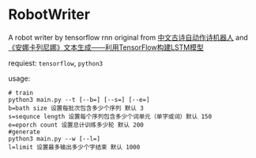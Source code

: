 # RobotWriter
A robot writer by tensorflow rnn
original from [中文古诗自动作诗机器人](https://github.com/jinfagang/tensorflow_poems) and [《安娜卡列尼娜》文本生成——利用TensorFlow构建LSTM模型](https://github.com/NELSONZHAO/zhihu/tree/master/anna_lstm)

requiest: `tensorflow`, `python3`

usage: 

	# train
	python3 main.py --t [--b=] [--s=] [--e=]
	b=bath size 设置每批次包含多少个序列 默认 3
	s=sequnce length 设置每个序列包含多少个词单元（单字或词）默认 150
	e=eporch count 设置总计训练多少轮 默认 200
	#generate
	python3 main.py --w [--l=]
	l=limit 设置最多输出多少个字结束 默认 1000


